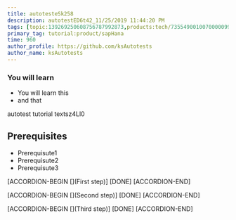 ```yaml
---
title: autotesteSk258
description: autotestED6t42_11/25/2019 11:44:20 PM
tags: [topic:139269250608756787992873,products:tech/73554900100700000996,tutorial:experience/advanced]
primary_tag: tutorial:product/sapHana
time: 960
author_profile: https://github.com/ksAutotests
author_name: ksAutotests
---
```

### You will learn
- You will learn this
- and that

autotest tutorial textsz4Ll0

## Prerequisites
- Prerequisute1
- Prerequisute2
- Prerequisute3

[ACCORDION-BEGIN [](First step)]
[DONE]
[ACCORDION-END]

[ACCORDION-BEGIN [](Second step)]
[DONE]
[ACCORDION-END]

[ACCORDION-BEGIN [](Third step)]
[DONE]
[ACCORDION-END]

